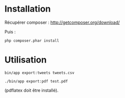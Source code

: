 Installation
============

Récupérer composer : http://getcomposer.org/download/

Puis : 

```
php composer.phar install
```


Utilisation
===========

```
bin/app export:tweets tweets.csv
```

```
./bin/app export:pdf test.pdf
```

(pdflatex doit être installé).
